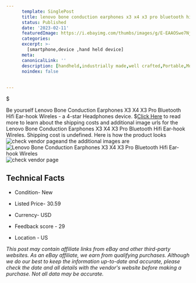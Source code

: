 ```yaml
---
      template: SinglePost
      title: lenovo bone conduction earphones x3 x4 x3 pro bluetooth hifi ear hook wireles
      status: Published
      date: '2023-02-11'
      featuredImage: https://i.ebayimg.com/thumbs/images/g/E-EAAOSwe7NjS~tP/s-l225.jpg
      categories: 
      excerpt: >-
        [smartphone,device ,hand held device]
      meta:
      canonicalLink: ''
      description: [handheld,industrially made,well crafted,Portable,Mobile,Compact,Convenient,Lightweight,Maneuverable,Man-portable,Miniature,Carriable,Hand-held,Light,Holdable,Transportable,Mobile device,Pocket-sized,On-the-go,Wireless,Cordless,Compact size,Convenient size, smartphone,device ,hand held device]
      noindex: false
      
        
---
```

$

Be yourself Lenovo Bone Conduction Earphones X3 X4 X3 Pro Bluetooth Hifi Ear-hook Wireles - a 4-star Headphones device.
$[Click Here](https://www.ebay.com/itm/125613226971?hash=item1d3f21bbdb%3Ag%3AE-EAAOSwe7NjS%7EtP&amdata=enc%3AAQAHAAAA4KH0ORxtkcvR8x2emGbirIfckThloSfPYSAO8DQPQzVMY7X8vV8uCYdeJrvRS2ysB3g1ogV9ngduzXUutSHPHLfNn8oJvU1qxDE%2FwMv8UPW8r9FU8f8A9QHi%2FoIQgv9gj7a7jxIgbQzWT9v1kvGH3zI9CddL9RA0vrPo63nAnnrTSU2I3OU4moipToz2fuY37jcy2eKON29pYtO0YUPtrJbaRksFb2SmokxDD4MWG%2BLNOoGg5q9ZnSFDa4IFzfK2B60oZrfJQsLqKlyk1sgSaq74XKnGOdSnOzrb6efvw8An&mkevt=1&mkcid=1&mkrid=711-53200-19255-0&campid=%253CePNCampaignId%253E&customid=%253CreferenceId%253E&toolid=10049) to read more to learn about the shipping costs and additional image urls for the Lenovo Bone Conduction Earphones X3 X4 X3 Pro Bluetooth Hifi Ear-hook Wireles. Shipping cost is undefined. Here is how the product looks ![check vendor page](https://i.ebayimg.com/thumbs/images/g/E-EAAOSwe7NjS~tP/s-l225.jpg)and the additional images are![Lenovo Bone Conduction Earphones X3 X4 X3 Pro Bluetooth Hifi Ear-hook Wireles](https://i.ebayimg.com/images/g/E-EAAOSwe7NjS~tP/s-l960.jpg)![check vendor page](https://origin-galleryplus.ebayimg.com/ws/web/125613226971_2_0_1/225x225.jpg,https://origin-galleryplus.ebayimg.com/ws/web/125613226971_3_0_1/225x225.jpg,https://origin-galleryplus.ebayimg.com/ws/web/125613226971_4_0_1/225x225.jpg,https://origin-galleryplus.ebayimg.com/ws/web/125613226971_5_0_1/225x225.jpg,https://origin-galleryplus.ebayimg.com/ws/web/125613226971_6_0_1/225x225.jpg,https://origin-galleryplus.ebayimg.com/ws/web/125613226971_7_0_1/225x225.jpg,https://origin-galleryplus.ebayimg.com/ws/web/125613226971_8_0_1/225x225.jpg,https://origin-galleryplus.ebayimg.com/ws/web/125613226971_9_0_1/225x225.jpg,https://origin-galleryplus.ebayimg.com/ws/web/125613226971_10_0_1/225x225.jpg)



 ## Technical Facts 



     
      

 - Condition- New 


      

 - Listed Price- 30.59 


      

 - Currency- USD 


      

 - Feedback score - 29 


      

 - Location - US 


      
      

 *_This post may contain affiliate links from eBay and other third-party websites. As an eBay affiliate, we earn from qualifying purchases. Although we do our best to keep the information up-to-date and accurate, please check the date and all details with the vendor's website before making a purchase. Not all data may be accurate._*






